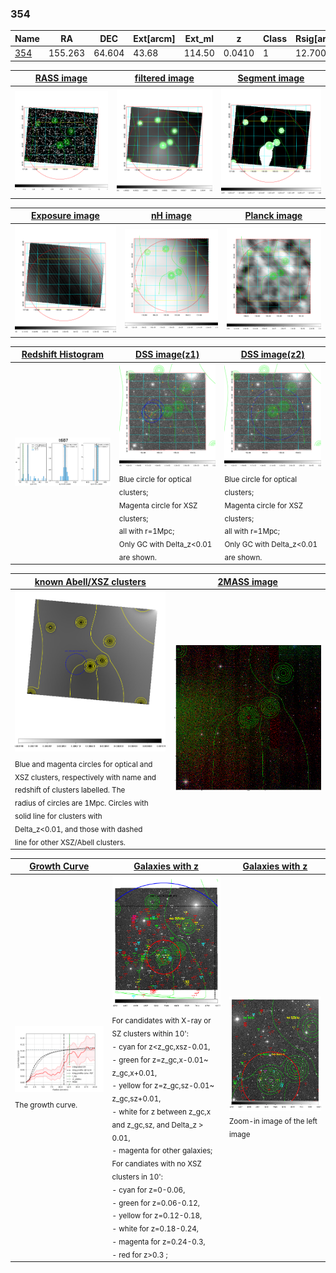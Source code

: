 <div STYLE="page-break-after: always;"></div>

### 354

|Name          |RA          |DEC      | Ext[arcm] | Ext_ml | z    | Class| Rsig[arcmin] | CRsig[c/s] | CR500[c/s] | R500[Mpc] |L500[erg/s]|F500[erg/s/cm^2]| M500[Msun]|Tx[keV]|beta|GC(XSZ,Delta_z<0.01)| GC(OPT,Delta_z<0.01)|GC|alias|
|--------------|------------|------------|---|---|-----------|--------|------|------|----|----|----|----|----|----|----|----|----|----|---|
|[354](script/354.md)     | 155.263       | 64.604       | 43.68    | 114.50   | 0.0410 | 1   | 12.700 |0.104 |0.101 |0.535 |6.491e+42 |1.654e-12 |4.537e+13 |1.331 |0.304 |-, |N, |-, |t687|

|[RASS image](../image/354/354_img.pdf)|[filtered image](../image/354/354_fil.pdf)|[Segment image](../image/354/354_seg.pdf)|
|-------------------|--------------------|-------------------|
| <img src="../image/354/354_img.png" width="300">  | <img src="../image/354/354_fil.png" width="300">   | <img src="../image/354/354_seg.png" width="300">  |

|[Exposure image](../image/354/354_mex.pdf)| [nH image](../image/354/354_nh.pdf)| [Planck image](../image/354/354_p.pdf)|
|-------------------|--------------------|-------------------|
|<img src="../image/354/354_mex.png" width="300">   | <img src="../image/354/354_nh.png" width="300">    | <img src="../image/354/354_p.png" width="300"> |

|[Redshift Histogram](../image/354/354_zg.pdf) | [DSS image(z1)](../image/354/354_dss_z1.pdf)      |  [DSS image(z2)](../image/354/354_dss_z2.pdf)    |
|-------------------|--------------------|-------------------|
|<img src="../image/354/354_zg.png" width="300"> |<img src="../image/354/354_dss_z1.png" width="300"> <sub><br>Blue circle for optical clusters; <br>Magenta circle for XSZ clusters; <br>all with r=1Mpc; <br>Only GC with Delta_z<0.01 are shown. </sub>| <img src="../image/354/354_dss_z2.png" width="300"><sub><br>Blue circle for optical clusters; <br>Magenta circle for XSZ clusters; <br>all with r=1Mpc; <br>Only GC with Delta_z<0.01 are shown. </sub> |

|[known Abell/XSZ clusters](../image/354/354_m.pdf) | [2MASS image](../image/354/354_2mass.pdf)      |
|-------------------|-------------------|
|<img src=../image/354/354_m.png width="300"> <sub><br>Blue and magenta circles for optical and <br>XSZ clusters, respectively with name and <br>redshift of clusters labelled. The <br>radius of circles are 1Mpc. Circles with <br>solid line for clusters with <br>Delta_z<0.01, and those with dashed <br>line for other XSZ/Abell clusters.        </sub>|<img src="../image/354/354_2mass.png" width="300">  |

|[Growth Curve](../image/354/354_gca_all.png) |[Galaxies with z](../image/354/354_opt_ned.pdf) |[Galaxies with z](../image/354/354_opt_ned_zoom.pdf) |
|-------------------|-------------------|-------------------|
| <img src="../image/354/354_gca_all.png" width="300"> <sub><br>The growth curve.</sub>| <img src=../image/354/354_opt_ned.png width="300"> <br><sub> For candidates with X-ray or SZ clusters within 10': <br> - cyan for z<z_gc,xsz-0.01, <br> - green for z=z_gc,x-0.01~ z_gc,x+0.01, <br> - yellow for z=z_gc,sz-0.01~ z_gc,sz+0.01, <br> - white for z between z_gc,x and z_gc,sz, and Delta_z > 0.01, <br> - magenta for other galaxies; <br>For candiates with no XSZ clusters in 10': <br> - cyan for z=0-0.06, <br> - green for z=0.06-0.12, <br> - yellow for z=0.12-0.18, <br> - white for z=0.18-0.24, <br> - magenta for z=0.24-0.3, <br> - red for z>0.3 ;  </sub>|<img src=../image/354/354_opt_ned_zoom.png width="300">  <br><sub> Zoom-in image of the left image</sub>|




